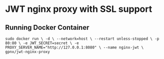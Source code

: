 # JWT nginx proxy with SSL support

## Running Docker Container
``sudo docker run \
  -d \
  --network=host \
  --restart unless-stopped \
  -p 80:80 \
  -e JWT_SECRET=secret \
  -e PROXY_SERVER_NAME="http://127.0.0.1:8080" \
  --name nginx-jwt \
  gpnx/jwt-nginx-proxy
``